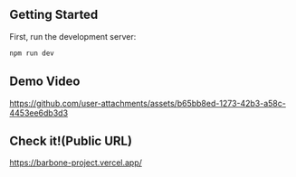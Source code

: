 
## Getting Started

First, run the development server:

```bash
npm run dev
```


## Demo Video

https://github.com/user-attachments/assets/b65bb8ed-1273-42b3-a58c-4453ee6db3d3


## Check it!(Public URL)

https://barbone-project.vercel.app/
